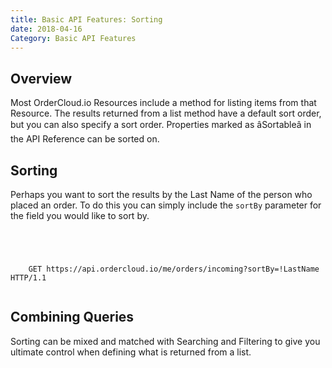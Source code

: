 ```yaml
---
title: Basic API Features: Sorting
date: 2018-04-16
Category: Basic API Features
---
```



## Overview

Most OrderCloud.io Resources include a method for listing items from that
Resource. The results returned from a list method have a default sort order,
but you can also specify a sort order. Properties marked as âSortableâ in
the API Reference can be sorted on.

## Sorting

Perhaps you want to sort the results by the Last Name of the person who placed
an order. To do this you can simply include the `sortBy` parameter for the
field you would like to sort by.



```


    
    
    GET https://api.ordercloud.io/me/orders/incoming?sortBy=!LastName HTTP/1.1
    

```

##  Combining Queries

Sorting can be mixed and matched with Searching and Filtering to give you
ultimate control when defining what is returned from a list.

